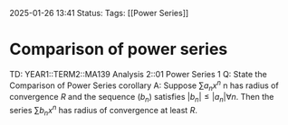 2025-01-26 13:41
Status: 
Tags: [[Power Series]]
# Comparison of power series

TD: YEAR1::TERM2::MA139 Analysis 2::01 Power Series 1
Q: State the Comparison of Power Series corollary
A: Suppose $\sum a_{n}x^{n}$ n has radius of convergence $R$ and the sequence $(b_n)$ satisfies $|b_{n}| ≤ |a_{n}| \forall n$. Then the series $\sum b_{n}x^{n}$ has radius of convergence at least $R$.
